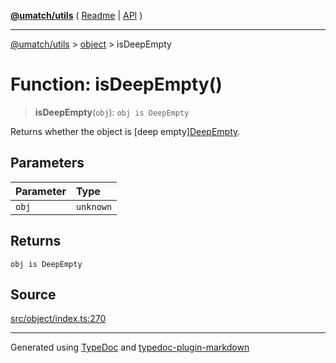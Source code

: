 [**@umatch/utils**](../../README.md) ( [Readme](../../README.md) \| [API](../../API.md) )

---

[@umatch/utils](../../API.md) > [object](../README.md) > isDeepEmpty

# Function: isDeepEmpty()

> **isDeepEmpty**(`obj`): `obj is DeepEmpty`

Returns whether the object is [deep empty][DeepEmpty](../type-aliases/type-alias.DeepEmpty.md).

## Parameters

| Parameter | Type      |
| :-------- | :-------- |
| `obj`     | `unknown` |

## Returns

`obj is DeepEmpty`

## Source

[src/object/index.ts:270](https://github.com/umatch-oficial/utils/blob/51f6213/src/object/index.ts#L270)

---

Generated using [TypeDoc](https://typedoc.org/) and [typedoc-plugin-markdown](https://www.npmjs.com/package/typedoc-plugin-markdown)
